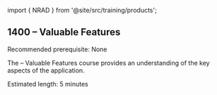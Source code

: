 import { NRAD } from '@site/src/training/products';

## 1400 <NRAD /> – Valuable Features

Recommended prerequisite: None

The <NRAD /> – Valuable Features course provides an understanding of the key aspects of the application.

Estimated length: 5 minutes
